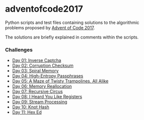 # adventofcode2017

Python scripts and test files containing solutions to the algorithmic problems proposed by [Advent of Code 2017](https://adventofcode.com/2017/).

The solutions are briefly explained in comments within the scripts.

### Challenges

* [Day 01: Inverse Captcha](puzzle01.py)
* [Day 02: Corruption Checksum](puzzle02.py)
* [Day 03: Spiral Memory](puzzle03.py)
* [Day 04: High-Entropy Passphrases](puzzle04.py)
* [Day 05: A Maze of Twisty Trampolines, All Alike](puzzle05.py)
* [Day 06: Memory Reallocation](puzzle06.py)
* [Day 07: Recursive Circus](puzzle07.py)
* [Day 08: I Heard You Like Registers](puzzle08.py)
* [Day 09: Stream Processing](puzzle09.py)
* [Day 10: Knot Hash](puzzle10.py)
* [Day 11: Hex Ed](puzzle11.py)
